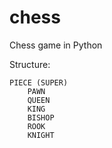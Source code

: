 # chess
Chess game in Python


Structure:

    PIECE (SUPER)
        PAWN
        QUEEN
        KING
        BISHOP
        ROOK
        KNIGHT